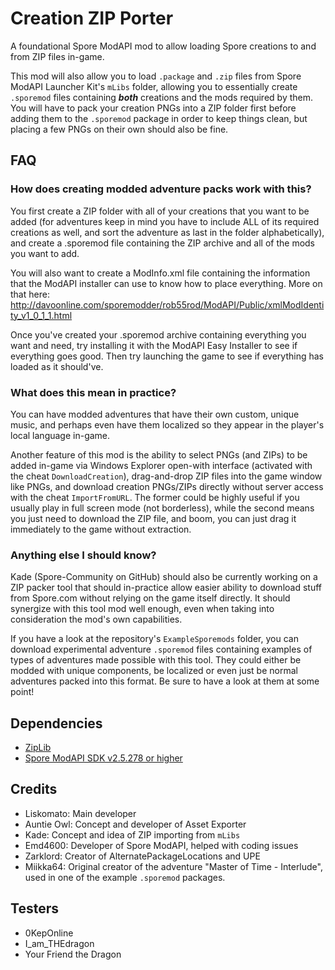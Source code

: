 # Creation ZIP Porter
A foundational Spore ModAPI mod to allow loading Spore creations to and from ZIP files in-game. 

This mod will also allow you to load ``.package`` and ``.zip`` files from Spore ModAPI Launcher Kit's `mLibs` folder, allowing you to essentially create `.sporemod` files containing ***both*** creations and the mods required by them. You will have to pack your creation PNGs into a ZIP folder first before adding them to the `.sporemod` package in order to keep things clean, but placing a few PNGs on their own should also be fine.

## FAQ
### How does creating modded adventure packs work with this?
You first create a ZIP folder with all of your creations that you want to be added (for adventures keep in mind you have to include ALL of its required creations as well, and sort the adventure as last in the folder alphabetically), and create a .sporemod file containing the ZIP archive and all of the mods you want to add. 

You will also want to create a ModInfo.xml file containing the information that the ModAPI installer can use to know how to place everything. More on that here: http://davoonline.com/sporemodder/rob55rod/ModAPI/Public/xmlModIdentity_v1_0_1_1.html

Once you've created your .sporemod archive containing everything you want and need, try installing it with the ModAPI Easy Installer to see if everything goes good. Then try launching the game to see if everything has loaded as it should've. 

### What does this mean in practice?
You can have modded adventures that have their own custom, unique music, and perhaps even have them localized so they appear in the player's local language in-game.

Another feature of this mod is the ability to select PNGs (and ZIPs) to be added in-game via Windows Explorer open-with interface (activated with the cheat `DownloadCreation`), drag-and-drop ZIP files into the game window like PNGs, and download creation PNGs/ZIPs directly without server access with the cheat ``ImportFromURL``. The former could be highly useful if you usually play in full screen mode (not borderless), while the second means you just need to download the ZIP file, and boom, you can just drag it immediately to the game without extraction.

### Anything else I should know?
Kade (Spore-Community on GitHub) should also be currently working on a ZIP packer tool that should in-practice allow easier ability to download stuff from Spore.com without relying on the game itself directly. It should synergize with this tool mod well enough, even when taking into consideration the mod's own capabilities.

If you have a look at the repository's ``ExampleSporemods`` folder, you can download experimental adventure ``.sporemod`` files containing examples of types of adventures made possible with this tool. They could either be modded with unique components, be localized or even just be normal adventures packed into this format. Be sure to have a look at them at some point!

## Dependencies
* [ZipLib](https://bitbucket.org/wbenny/ziplib/)
* [Spore ModAPI SDK v2.5.278 or higher](https://github.com/emd4600/Spore-ModAPI)

## Credits
- Liskomato: Main developer
- Auntie Owl: Concept and developer of Asset Exporter
- Kade: Concept and idea of ZIP importing from `mLibs`
- Emd4600: Developer of Spore ModAPI, helped with coding issues
- Zarklord: Creator of AlternatePackageLocations and UPE 
- Miikka64: Original creator of the adventure "Master of Time - Interlude", used in one of the example `.sporemod` packages.

## Testers
- 0KepOnline
- I_am_THEdragon
- Your Friend the Dragon

